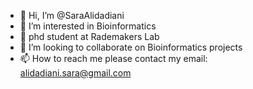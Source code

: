 - 👋 Hi, I’m @SaraAlidadiani
- 👀 I’m interested in Bioinformatics
- 🌱 phd student at Rademakers Lab
- 💞️ I’m looking to collaborate on Bioinformatics projects
- 📫 How to reach me please contact my email: alidadiani.sara@gmail.com

<!---
SaraAlidadiani/SaraAlidadiani is a ✨ special ✨ repository because its `README.md` (this file) appears on your GitHub profile.
You can click the Preview link to take a look at your changes.
--->
